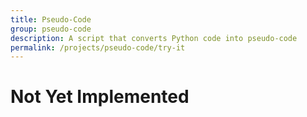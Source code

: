 ```yaml
---
title: Pseudo-Code
group: pseudo-code
description: A script that converts Python code into pseudo-code
permalink: /projects/pseudo-code/try-it
---
```



# Not Yet Implemented